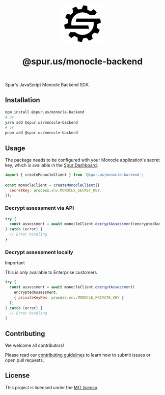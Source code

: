 <div align="center">
  <a href="https://spur.us">
    <picture>
      <source media="(prefers-color-scheme: dark)" srcset="../../docs/images/logo-dark-mode.svg">
      <img alt="Spur logo" src="../../docs/images/logo-light-mode.svg" height="128">
    </picture>
  </a>
  <br />
  <h1>@spur.us/monocle-backend</h1>
</div>
<br />

Spur's JavaScript Monocle Backend SDK.

## Installation

```bash
npm install @spur.us/monocle-backend
# or
yarn add @spur.us/monocle-backend
# or
pnpm add @spur.us/monocle-backend
```

## Usage

The package needs to be configured with your Monocle application's secret key, which is available in the [Spur Dashboard](https://app.spur.us).

```javascript
import { createMonocleClient } from '@spur.us/monocle-backend';

const monocleClient = createMonocleClient({
  secretKey: process.env.MONOCLE_SECRET_KEY,
});
```

### Decrypt assessment via API

```javascript
try {
  const assessment = await monocleClient.decryptAssessment(encryptedAssessment);
} catch (error) {
  // Error handling
}
```

### Decrypt assessment locally

> [!IMPORTANT]
> This is only available to Enterprise customers

```javascript
try {
  const assessment = await monocleClient.decryptAssessment(
    encryptedAssessment,
    { privateKeyPem: process.env.MONOCLE_PRIVATE_KEY }
  );
} catch (error) {
  // Error handling
}
```

## Contributing

We welcome all contributors!

Please read our [contributing guidelines](https://github.com/spurintel/javascript/blob/main/docs/CONTRIBUTING.md) to learn how to submit issues or open pull requests.

## License

This project is licensed under the [MIT license](https://github.com/spurintel/javascript/blob/main/packages/monocle-backend/LICENSE).
